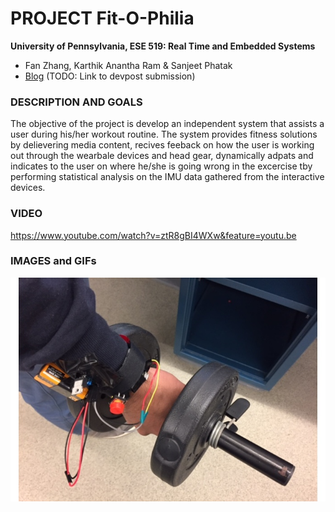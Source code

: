 PROJECT Fit-O-Philia
============

**University of Pennsylvania, ESE 519: Real Time and Embedded Systems**

* Fan Zhang, Karthik Anantha Ram & Sanjeet Phatak
* [Blog](https://devpost.com/software/cloud-based-dumbbell-activity-tracker) (TODO: Link to devpost submission)

### DESCRIPTION AND GOALS
The objective of the project is develop an  independent system that assists a user during his/her workout routine. The system provides fitness solutions by delievering media content, recives feeback on how the user is working out through the wearbale devices and head gear, dynamically adpats and indicates to the user on where he/she is going wrong in the excercise tby performing statistical analysis on the IMU data gathered from the interactive devices.

### VIDEO
https://www.youtube.com/watch?v=ztR8gBI4WXw&feature=youtu.be

### IMAGES and GIFs
![](images/dumbbells.jpg)


